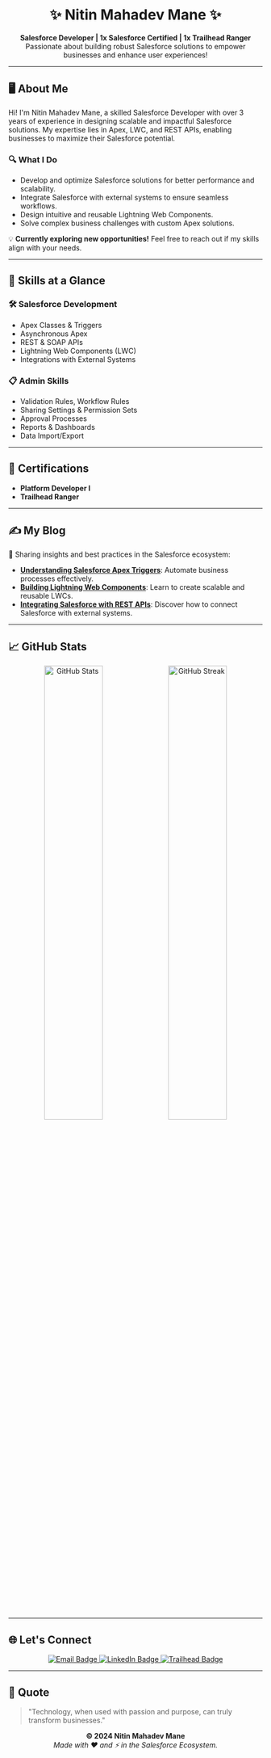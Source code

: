 <h1 align="center">✨ Nitin Mahadev Mane ✨</h1>
<p align="center">
  <strong>Salesforce Developer | 1x Salesforce Certified | 1x Trailhead Ranger</strong><br>
  Passionate about building robust Salesforce solutions to empower businesses and enhance user experiences!
</p>

---

## 🖥️ **About Me**

Hi! I'm Nitin Mahadev Mane, a skilled Salesforce Developer with over 3 years of experience in designing scalable and impactful Salesforce solutions. My expertise lies in Apex, LWC, and REST APIs, enabling businesses to maximize their Salesforce potential.

### 🔍 **What I Do**
- Develop and optimize Salesforce solutions for better performance and scalability.
- Integrate Salesforce with external systems to ensure seamless workflows.
- Design intuitive and reusable Lightning Web Components.
- Solve complex business challenges with custom Apex solutions.

💡 **Currently exploring new opportunities!** Feel free to reach out if my skills align with your needs.

---

## 🚀 **Skills at a Glance**

### 🛠️ Salesforce Development
- Apex Classes & Triggers
- Asynchronous Apex
- REST & SOAP APIs
- Lightning Web Components (LWC)
- Integrations with External Systems

### 📋 Admin Skills
- Validation Rules, Workflow Rules
- Sharing Settings & Permission Sets
- Approval Processes
- Reports & Dashboards
- Data Import/Export

---

## 🏅 **Certifications**

- **Platform Developer I**  
- **Trailhead Ranger**

---

## ✍️ **My Blog**

🌟 Sharing insights and best practices in the Salesforce ecosystem:

- **[Understanding Salesforce Apex Triggers](#)**: Automate business processes effectively.
- **[Building Lightning Web Components](#)**: Learn to create scalable and reusable LWCs.
- **[Integrating Salesforce with REST APIs](#)**: Discover how to connect Salesforce with external systems.

---

## 📈 **GitHub Stats**

<div align="center">
  <img src="https://github-readme-stats.vercel.app/api?username=NitinMahadev&show_icons=true&theme=radical" alt="GitHub Stats" width="48%">
  <img src="https://github-readme-streak-stats.herokuapp.com?user=NitinMahadev&theme=radical&hide_border=true" alt="GitHub Streak" width="48%">
</div>

---

## 🌐 **Let's Connect**

<p align="center">
  <a href="mailto:Nitinmanecomp@gmail.com">
    <img src="https://img.shields.io/badge/Email-D14836?style=for-the-badge&logo=gmail&logoColor=white" alt="Email Badge">
  </a>
  <a href="https://www.linkedin.com/in/nitinmahadevmane/">
    <img src="https://img.shields.io/badge/LinkedIn-0A66C2?style=for-the-badge&logo=linkedin&logoColor=white" alt="LinkedIn Badge">
  </a>
  <a href="https://trailhead.salesforce.com/en/me/nitinmahadevmane">
    <img src="https://img.shields.io/badge/Trailhead-00A1E0?style=for-the-badge&logo=salesforce&logoColor=white" alt="Trailhead Badge">
  </a>
</p>


---

## 💬 **Quote**

> "Technology, when used with passion and purpose, can truly transform businesses."

<p align="center">
  <strong>© 2024 Nitin Mahadev Mane</strong><br>
  <em>Made with ❤️ and ⚡ in the Salesforce Ecosystem.</em>
</p>

